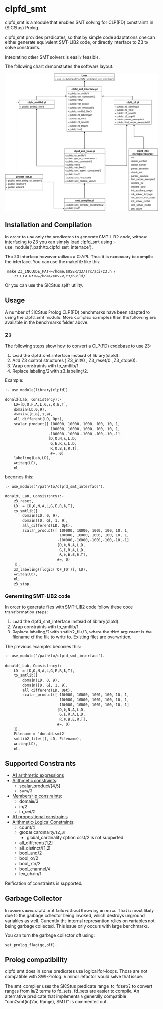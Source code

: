 # clpfd_smt
clpfd_smt is a module that enables SMT solving for CLP(FD) constraints in (SICStus) Prolog.


clpfd_smt provides predicates, so that by simple code adaptations 
one can either generate equivalent SMT-LIB2 code, or directly interface
to Z3 to solve constraints.

Integrating other SMT solvers is easily feasible.

The following chart demonstrates the software layout.


![current module flowchart](./assets/modules.jpg)


## Installation and Compilation
In order to use only the predicates to generate SMT-LIB2 code, without interfacing to Z3
you can simply load clpfd_smt using
 :- use_module('/path/to/clpfd_smt_interface').

The Z3 interface however utilizes a C-API. Thus it is necessary to compile the interface.
You can use the makefile like this:
```
 make Z3_INCLUDE_PATH=/home/$USER/z3/src/api/z3.h \
    Z3_LIB_PATH=/home/$USER/z3/build/
```
Or you can use the SICStus splfr utility.



## Usage

A number of SICStus Prolog CLP(FD) benchmarks have been adapted to using the
clpfd_smt module.
More complex examples than the following are available in the benchmarks folder above.


### Z3
The following steps show how to convert a CLP(FD) codebase to use Z3:
1. Load the clpfd_smt_interface instead of library(clpfd).
2. Add Z3 control structures ( Z3_init/0 , Z3_reset/0 , Z3_stop/0).
3. Wrap constraints with to_smtlib/1.
4. Replace labeling/2 with z3_labeling/2.

Example:
```
:- use_module(library(clpfd)).

donald(Lab, Consistency):-
	LD=[D,O,N,A,L,G,E,R,B,T],
	domain(LD,0,9),
	domain([D,G],1,9),
	all_different(LD, Opt),
	scalar_product([ 100000, 10000, 1000, 100, 10, 1,
			         100000, 10000, 1000, 100, 10, 1,
			        -100000,-10000,-1000,-100,-10,-1],
		            [D,O,N,A,L,D,
			         G,E,R,A,L,D,
			         R,O,B,E,R,T], 
                     #=, 0),
	labeling(Lab,LD),
	writeq(LD),
	nl.
```

becomes this:

```
:- use_module('/path/to/clpfd_smt_interface').

donald(_Lab, Consistency):-
	z3_reset,
    LD  = [D,O,N,A,L,G,E,R,B,T],
    to_smtlib([
        domain(LD, 0, 9),
        domain([D, G], 1, 9),
        all_different(LD, Opt),
        scalar_product([ 100000, 10000, 1000, 100, 10, 1,
                         100000, 10000, 1000, 100, 10, 1,
                        -100000,-10000,-1000,-100,-10,-1],
                        [D,O,N,A,L,D,
                         G,E,R,A,L,D,
                         R,O,B,E,R,T], 
                        #=, 0)
    ]),
	z3_labeling([logic('QF_FD')], LD),
	writeq(LD),
	nl,
    z3_stop.

```


### Generating SMT-LIB2 code
In order to generate files with SMT-LIB2 code follow these code
transformation steps:
1. Load the clpfd_smt_interface instead of library(clpfd).
2. Wrap constraints with to_smtlib/1.
3. Replace labeling/2 with smtlib2_file/3, where the third argument is the filename of the file to write to. Existing files are overwritten.

The previous examples becomes this:

```
:- use_module('/path/to/clpfd_smt_interface').

donald(_Lab, Consistency):-
    LD  = [D,O,N,A,L,G,E,R,B,T],
    to_smtlib([
        domain(LD, 0, 9),
        domain([D, G], 1, 9),
        all_different(LD, Opt),
        scalar_product([ 100000, 10000, 1000, 100, 10, 1,
                         100000, 10000, 1000, 100, 10, 1,
                        -100000,-10000,-1000,-100,-10,-1],
                        [D,O,N,A,L,D,
                         G,E,R,A,L,D,
                         R,O,B,E,R,T], 
                        #=, 0)
    ]),
    Filename = 'donald.smt2'
	smtlib2_file([], LD, Filename),
	writeq(LD),
	nl.
```

## Supported Constraints
* [All arithmetic expressions](https://sicstus.sics.se/sicstus/docs/latest4/html/sicstus/Syntax-of-Arithmetic-Expressions.html)
* [Arithmetic constraints](https://sicstus.sics.se/sicstus/docs/latest4/html/sicstus.html/Arithmetic-Constraints.html):
  * scalar_product/[4,5]
  * sum/3
* [Membership constraints](https://sicstus.sics.se/sicstus/docs/latest4/html/sicstus.html/Membership-Constraints.html):
  * domain/3
  * in/2
  * in_set/2
* [All propositional constraints](https://sicstus.sics.se/sicstus/docs/latest4/html/sicstus.html/Propositional-Constraints.html)
* [Arithmetic-Logical Constraints](https://sicstus.sics.se/sicstus/docs/latest4/html/sicstus.html/Arithmetic_002dLogical-Constraints.html):
  * count/4
  * global_cardinality/[2,3]
    * global_cardinality option cost/2 is not supported
  * all_different/[1,2]
  * all_distinct/[1,2]
  * bool_and/2
  * bool_or/2
  * bool_xor/2
  * bool_channel/4
  * lex_chain/1

Reification of constraints is supported.

## Garbage Collector

In some cases clpfd_smt fails without throwing an error.
That is most likely due to the garbage collector being invoked, which destroys unground variables as well. 
Currently the internal represantion relies on variables not being garbage collected.
This issue only occurs with large benchmarks.

You can turn the garbage collector off using:
```
set_prolog_flag(gc,off).
```


## Prolog compatibility
clpfd_smt does in some predicates use logical for-loops. Those are not compatible with 
SWI-Prolog. A minor refactor would solve that issue.

The smt_compiler uses the SICStus predicate range_to_fdset/2 to convert ranges from in/2 terms
to fd_sets. fd_sets are easier to compile.
An alternative predicate that implements a generally compatible "con2smt(in(Var, Range), SMT)"
is commented out.
